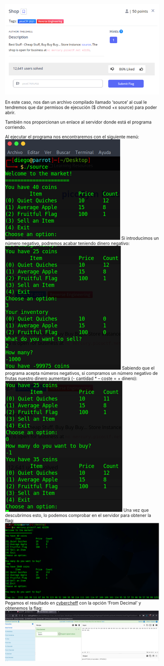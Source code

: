 ![Descripcion del CTF](img/description.png)

En este caso, nos dan un archivo compilado llamado ‘source’ al cual le tendremos que dar permisos de ejecución ($ chmod +x source) para poder abrir.

También nos proporcionan un enlace al servidor donde está el programa corriendo.

Al ejecutar el programa nos encontraremos con el siguiente menú:  
![Imagen de source](img/program1.png)
Si introducimos un número negativo, podremos acabar teniendo dinero negativo:  
![Imagen de source](img/program2.png)
Sabiendo que el programa acepta números negativos, si compramos un número negativo de frutas nuestro dinero aumentará (- cantidad * – coste = + dinero):  
![Imagen de source](img/program3.png)
Una vez que descubrimos esto, lo podemos comprobar en el servidor para obtener la flag: 
![Imagen de source](img/program4.png)
Pegamos el resultado en [cybercheff](https://gchq.github.io/CyberChef/) con la opción ‘From Decimal’ y obtenemos la flag:  
![Cybercheff](img/cybercheff.png)